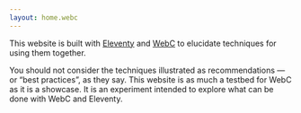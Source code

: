 ```yaml
---
layout: home.webc
---
```


This website is built with [Eleventy](https://11ty.dev/) and [WebC](https://github.com/11ty/webc) to elucidate techniques for using them together.

You should not consider the techniques illustrated as recommendations — or “best practices”, as they say.
This website is as much a testbed for WebC as it is a showcase.
It is an experiment intended to explore what can be done with WebC and Eleventy.
